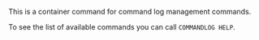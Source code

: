 This is a container command for command log management commands.

To see the list of available commands you can call `COMMANDLOG HELP`.
